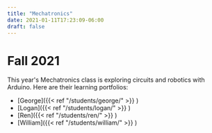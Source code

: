 ```yaml
---
title: "Mechatronics"
date: 2021-01-11T17:23:09-06:00
draft: false
---
```


# Fall 2021

This year's Mechatronics class is exploring circuits and robotics with Arduino. Here are their learning portfolios:
* [George]({{< ref "/students/george/" >}} )
* [Logan]({{< ref "/students/logan/" >}} )
* [Ren]({{< ref "/students/ren/" >}} )
* [William]({{< ref "/students/william/" >}} )
